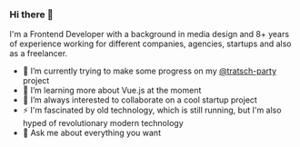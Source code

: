 ### Hi there 👋

I'm a Frontend Developer with a background in media design and 8+ years of experience working for different companies, agencies, startups and also as a freelancer.

- 🔭 I’m currently trying to make some progress on my [@tratsch-party](https://github.com/Arekahanara/tratsch-party) project
- 🌱 I’m learning more about Vue.js at the moment
- 👯 I’m always interested to collaborate on a cool startup project
- ⚡️ I'm fascinated by old technology, which is still running, but I'm also hyped of revolutionary modern technology
- 💬 Ask me about everything you want
